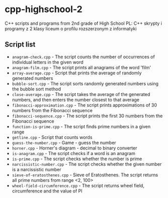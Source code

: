 # cpp-highschool-2

C++ scripts and programs from 2nd grade of High School
PL: C++ skrypty i programy z 2 klasy liceum o profilu rozszerzonym z informatyki

## Script list

* `anagram-check.cpp` - The script counts the number of occurrences of individual letters in the given word
* `anagram-film.cpp` - The script prints all anagrams of the word 'film'
* `array-average.cpp` - Script that prints the average of randomly generated numbers
* `bubble-sort.cpp` - The script sorts randomly generated numbers using the bubble sort method
* `close-average.cpp` - The script takes the average of the generated numbers, and then enters the number closest to that average
* `fibonacci-approximation.cpp` - The script prints approximations of 30 numbers from the Fibonacci sequence
* `fibonacci-sequence.cpp` - The script prints the first 30 numbers from the Fibonacci sequence
* `function-is-prime.cpp` - The script finds prime numbers in a given range
* `getline.cpp` - Script that counts words
* `guess-the-number.cpp` - Game - guess the number
* `horner.cpp` - Horner's diagram - decimal to binary converter
* `is-anagram.cpp` - The script checks if a word is an anagram
* `is-prime.cpp` - The script checks whether the number is prime
* `narcissistic-number.cpp` - The script checks whether the given number is a narcissistic number
* `sieve-of-eratosthenes.cpp` - Sieve of Eratosthenes. The script returns all prime numbers from range <2, 100>
* `wheel-field-circumference.cpp` - The script returns wheel field, circumference and the value of PI
